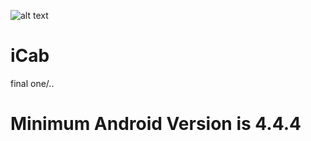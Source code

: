 ![alt text](https://raw.githubusercontent.com/mainuddinrussel73/iCab/master/app/src/main/res/mipmap-hdpi/ic_launcher.png)

# iCab
final one/..

# Minimum Android Version is 4.4.4
